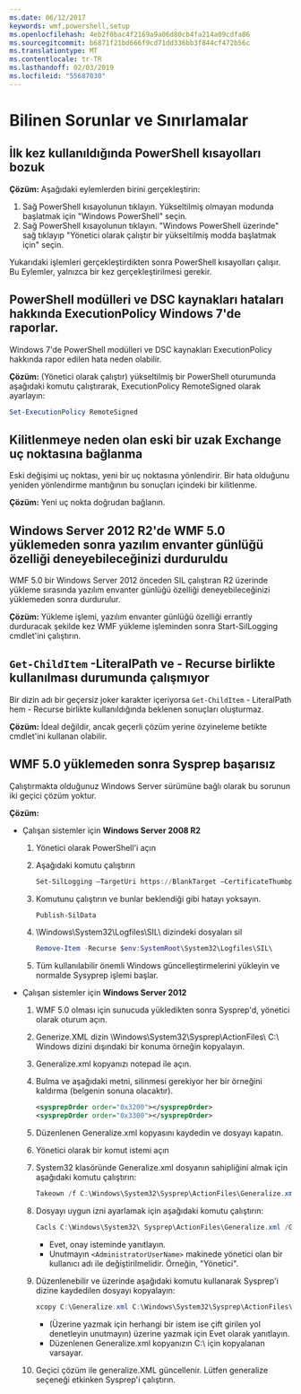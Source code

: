 ```yaml
---
ms.date: 06/12/2017
keywords: wmf,powershell,setup
ms.openlocfilehash: 4eb2f0bac4f2169a9a06d80cb4fa214a09cdfa86
ms.sourcegitcommit: b6871f21bd666f9cd71dd336bb3f844cf472b56c
ms.translationtype: MT
ms.contentlocale: tr-TR
ms.lasthandoff: 02/03/2019
ms.locfileid: "55687030"
---
```

# <a name="known-issues-and-limitations"></a>Bilinen Sorunlar ve Sınırlamalar

## <a name="powershell-shortcuts-are-broken-when-used-for-the-first-time"></a>İlk kez kullanıldığında PowerShell kısayolları bozuk

**Çözüm:** Aşağıdaki eylemlerden birini gerçekleştirin:

1. Sağ PowerShell kısayolunun tıklayın. Yükseltilmiş olmayan modunda başlatmak için "Windows PowerShell" seçin.
2. Sağ PowerShell kısayolunun tıklayın. "Windows PowerShell üzerinde" sağ tıklayıp "Yönetici olarak çalıştır bir yükseltilmiş modda başlatmak için" seçin.

Yukarıdaki işlemleri gerçekleştirdikten sonra PowerShell kısayolları çalışır. Bu Eylemler, yalnızca bir kez gerçekleştirilmesi gerekir.

## <a name="powershell-modules-and-dsc-resources-report-errors-about-executionpolicy-on-windows-7"></a>PowerShell modülleri ve DSC kaynakları hataları hakkında ExecutionPolicy Windows 7'de raporlar.

Windows 7'de PowerShell modülleri ve DSC kaynakları ExecutionPolicy hakkında rapor edilen hata neden olabilir.

**Çözüm:** (Yönetici olarak çalıştır) yükseltilmiş bir PowerShell oturumunda aşağıdaki komutu çalıştırarak, ExecutionPolicy RemoteSigned olarak ayarlayın:

```powershell
Set-ExecutionPolicy RemoteSigned
```

## <a name="connecting-to-an-old-remote-exchange-endpoint-causes-a-crash"></a>Kilitlenmeye neden olan eski bir uzak Exchange uç noktasına bağlanma

Eski değişimi uç noktası, yeni bir uç noktasına yönlendirir. Bir hata olduğunu yeniden yönlendirme mantığının bu sonuçları içindeki bir kilitlenme.

**Çözüm:** Yeni uç nokta doğrudan bağlanın.

## <a name="software-inventory-logging-feature-is-erroneously-stopped-after-wmf-50-installation-on-windows-server-2012-r2"></a>Windows Server 2012 R2'de WMF 5.0 yüklemeden sonra yazılım envanter günlüğü özelliği deneyebileceğinizi durduruldu

WMF 5.0 bir Windows Server 2012 önceden SIL çalıştıran R2 üzerinde yükleme sırasında yazılım envanter günlüğü özelliği deneyebileceğinizi yüklemeden sonra durdurulur.

**Çözüm:** Yükleme işlemi, yazılım envanter günlüğü özelliği errantly durduracak şekilde kez WMF yükleme işleminden sonra Start-SilLogging cmdlet'ini çalıştırın.

## <a name="get-childitem-does-not-work-if--literalpath-and--recurse-are-used-together"></a>`Get-ChildItem` -LiteralPath ve - Recurse birlikte kullanılması durumunda çalışmıyor

Bir dizin adı bir geçersiz joker karakter içeriyorsa `Get-ChildItem` - LiteralPath hem - Recurse birlikte kullanıldığında beklenen sonuçları oluşturmaz.

**Çözüm:** İdeal değildir, ancak geçerli çözüm yerine özyineleme betikte cmdlet'ini kullanan olabilir.

## <a name="sysprep-fails-after-wmf-50-installation"></a>WMF 5.0 yüklemeden sonra Sysprep başarısız

Çalıştırmakta olduğunuz Windows Server sürümüne bağlı olarak bu sorunun iki geçici çözüm yoktur.

**Çözüm:**

- Çalışan sistemler için **Windows Server 2008 R2**
  1. Yönetici olarak PowerShell'i açın
  2. Aşağıdaki komutu çalıştırın

     ```powershell
     Set-SilLogging –TargetUri https://BlankTarget –CertificateThumbprint 0123456789
     ```

  3. Komutunu çalıştırın ve bunlar beklendiği gibi hatayı yoksayın.

     ```powershell
     Publish-SilData
     ```

  4. \Windows\System32\Logfiles\SIL\ dizindeki dosyaları sil

     ```powershell
     Remove-Item -Recurse $env:SystemRoot\System32\Logfiles\SIL\
     ```

  5. Tüm kullanılabilir önemli Windows güncelleştirmelerini yükleyin ve normalde Sysyprep işlemi başlar.

- Çalışan sistemler için **Windows Server 2012**
  1. WMF 5.0 olması için sunucuda yükledikten sonra Sysprep'd, yönetici olarak oturum açın.
  2. Generize.XML dizin \Windows\System32\Sysprep\ActionFiles\ C:\ Windows dizini dışındaki bir konuma örneğin kopyalayın.
  3. Generalize.xml kopyanızı notepad ile açın.
  4. Bulma ve aşağıdaki metni, silinmesi gerekiyor her bir örneğini kaldırma (belgenin sonuna olacaktır).

     ```xml
     <sysprepOrder order="0x3200"></sysprepOrder>
     <sysprepOrder order="0x3300"></sysprepOrder>
     ```

  5. Düzenlenen Generalize.xml kopyasını kaydedin ve dosyayı kapatın.
  6. Yönetici olarak bir komut istemi açın
  7. System32 klasöründe Generalize.xml dosyanın sahipliğini almak için aşağıdaki komutu çalıştırın:

     ```powershell
     Takeown /f C:\Windows\System32\Sysprep\ActionFiles\Generalize.xml
     ```

  8. Dosyayı uygun izni ayarlamak için aşağıdaki komutu çalıştırın:

     ```powershell
     Cacls C:\Windows\System32\ Sysprep\ActionFiles\Generalize.xml /G `<AdministratorUserName>`:F
     ```

     - Evet, onay isteminde yanıtlayın.
     - Unutmayın `<AdministratorUserName>` makinede yönetici olan bir kullanıcı adı ile değiştirilmelidir. Örneğin, "Yönetici".

  9. Düzenlenebilir ve üzerinde aşağıdaki komutu kullanarak Sysprep'i dizine kaydedilen dosyayı kopyalayın:

     ```powershell
     xcopy C:\Generalize.xml C:\Windows\System32\Sysprep\ActionFiles\Generalize.xml
     ```

     - (Üzerine yazmak için herhangi bir istem ise çift girilen yol denetleyin unutmayın) üzerine yazmak için Evet olarak yanıtlayın.
     - Düzenlenen Generalize.xml kopyanızın C:\ için kopyalanan varsayar.

  10. Geçici çözüm ile generalize.XML güncellenir. Lütfen generalize seçeneği etkinken Sysprep'i çalıştırın.